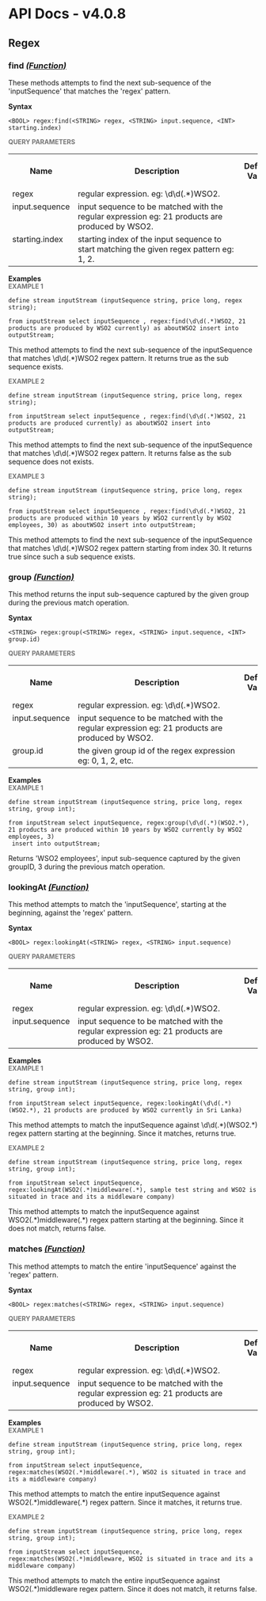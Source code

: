 # API Docs - v4.0.8

## Regex

### find *<a target="_blank" href="https://siddhi.io/en/v4.x/docs/query-guide/#function">(Function)</a>*

<p style="word-wrap: break-word">These methods attempts to find the next sub-sequence of the 'inputSequence' that matches the 'regex' pattern.</p>

<span id="syntax" class="md-typeset" style="display: block; font-weight: bold;">Syntax</span>
```
<BOOL> regex:find(<STRING> regex, <STRING> input.sequence, <INT> starting.index)
```

<span id="query-parameters" class="md-typeset" style="display: block; color: rgba(0, 0, 0, 0.54); font-size: 12.8px; font-weight: bold;">QUERY PARAMETERS</span>
<table>
    <tr>
        <th>Name</th>
        <th style="min-width: 20em">Description</th>
        <th>Default Value</th>
        <th>Possible Data Types</th>
        <th>Optional</th>
        <th>Dynamic</th>
    </tr>
    <tr>
        <td style="vertical-align: top">regex</td>
        <td style="vertical-align: top; word-wrap: break-word">regular expression. eg: \d\d(.*)WSO2.</td>
        <td style="vertical-align: top"></td>
        <td style="vertical-align: top">STRING</td>
        <td style="vertical-align: top">No</td>
        <td style="vertical-align: top">No</td>
    </tr>
    <tr>
        <td style="vertical-align: top">input.sequence</td>
        <td style="vertical-align: top; word-wrap: break-word">input sequence to be matched with the regular expression eg: 21 products are produced by WSO2.</td>
        <td style="vertical-align: top"></td>
        <td style="vertical-align: top">STRING</td>
        <td style="vertical-align: top">No</td>
        <td style="vertical-align: top">No</td>
    </tr>
    <tr>
        <td style="vertical-align: top">starting.index</td>
        <td style="vertical-align: top; word-wrap: break-word">starting index of the input sequence to start matching the given regex pattern eg: 1, 2.</td>
        <td style="vertical-align: top"></td>
        <td style="vertical-align: top">INT</td>
        <td style="vertical-align: top">No</td>
        <td style="vertical-align: top">No</td>
    </tr>
</table>

<span id="examples" class="md-typeset" style="display: block; font-weight: bold;">Examples</span>
<span id="example-1" class="md-typeset" style="display: block; color: rgba(0, 0, 0, 0.54); font-size: 12.8px; font-weight: bold;">EXAMPLE 1</span>
```
define stream inputStream (inputSequence string, price long, regex string);

from inputStream select inputSequence , regex:find(\d\d(.*)WSO2, 21 products are produced by WSO2 currently) as aboutWSO2 insert into outputStream;

```
<p style="word-wrap: break-word">This method attempts to find the next sub-sequence of the inputSequence that matches \d\d(.*)WSO2 regex  pattern. It returns true as the sub sequence exists.</p>

<span id="example-2" class="md-typeset" style="display: block; color: rgba(0, 0, 0, 0.54); font-size: 12.8px; font-weight: bold;">EXAMPLE 2</span>
```
define stream inputStream (inputSequence string, price long, regex string);

from inputStream select inputSequence , regex:find(\d\d(.*)WSO2, 21 products are produced currently) as aboutWSO2 insert into outputStream;

```
<p style="word-wrap: break-word">This method attempts to find the next sub-sequence of the inputSequence that matches \d\d(.*)WSO2 regex  pattern. It returns false as the sub sequence does not exists.</p>

<span id="example-3" class="md-typeset" style="display: block; color: rgba(0, 0, 0, 0.54); font-size: 12.8px; font-weight: bold;">EXAMPLE 3</span>
```
define stream inputStream (inputSequence string, price long, regex string);

from inputStream select inputSequence , regex:find(\d\d(.*)WSO2, 21 products are produced within 10 years by WSO2 currently by WSO2 employees, 30) as aboutWSO2 insert into outputStream;

```
<p style="word-wrap: break-word">This method attempts to find the next sub-sequence of the inputSequence that matches \d\d(.*)WSO2 regex  pattern starting from index 30. It returns true since such a sub sequence exists.</p>

### group *<a target="_blank" href="https://siddhi.io/en/v4.x/docs/query-guide/#function">(Function)</a>*

<p style="word-wrap: break-word">This method returns the input sub-sequence captured by the given group during the previous match operation.</p>

<span id="syntax" class="md-typeset" style="display: block; font-weight: bold;">Syntax</span>
```
<STRING> regex:group(<STRING> regex, <STRING> input.sequence, <INT> group.id)
```

<span id="query-parameters" class="md-typeset" style="display: block; color: rgba(0, 0, 0, 0.54); font-size: 12.8px; font-weight: bold;">QUERY PARAMETERS</span>
<table>
    <tr>
        <th>Name</th>
        <th style="min-width: 20em">Description</th>
        <th>Default Value</th>
        <th>Possible Data Types</th>
        <th>Optional</th>
        <th>Dynamic</th>
    </tr>
    <tr>
        <td style="vertical-align: top">regex</td>
        <td style="vertical-align: top; word-wrap: break-word">regular expression. eg: \d\d(.*)WSO2.</td>
        <td style="vertical-align: top"></td>
        <td style="vertical-align: top">STRING</td>
        <td style="vertical-align: top">No</td>
        <td style="vertical-align: top">No</td>
    </tr>
    <tr>
        <td style="vertical-align: top">input.sequence</td>
        <td style="vertical-align: top; word-wrap: break-word">input sequence to be matched with the regular expression eg: 21 products are produced by WSO2.</td>
        <td style="vertical-align: top"></td>
        <td style="vertical-align: top">STRING</td>
        <td style="vertical-align: top">No</td>
        <td style="vertical-align: top">No</td>
    </tr>
    <tr>
        <td style="vertical-align: top">group.id</td>
        <td style="vertical-align: top; word-wrap: break-word">the given group id of the regex expression eg: 0, 1, 2, etc.</td>
        <td style="vertical-align: top"></td>
        <td style="vertical-align: top">INT</td>
        <td style="vertical-align: top">No</td>
        <td style="vertical-align: top">No</td>
    </tr>
</table>

<span id="examples" class="md-typeset" style="display: block; font-weight: bold;">Examples</span>
<span id="example-1" class="md-typeset" style="display: block; color: rgba(0, 0, 0, 0.54); font-size: 12.8px; font-weight: bold;">EXAMPLE 1</span>
```
define stream inputStream (inputSequence string, price long, regex string, group int);

from inputStream select inputSequence, regex:group(\d\d(.*)(WSO2.*), 21 products are produced within 10 years by WSO2 currently by WSO2 employees, 3) 
 insert into outputStream;
```
<p style="word-wrap: break-word">Returns 'WSO2 employees', input sub-sequence captured by the given groupID, 3 during the previous match operation.</p>

### lookingAt *<a target="_blank" href="https://siddhi.io/en/v4.x/docs/query-guide/#function">(Function)</a>*

<p style="word-wrap: break-word">This method attempts to match the 'inputSequence', starting at the beginning, against the 'regex' pattern.</p>

<span id="syntax" class="md-typeset" style="display: block; font-weight: bold;">Syntax</span>
```
<BOOL> regex:lookingAt(<STRING> regex, <STRING> input.sequence)
```

<span id="query-parameters" class="md-typeset" style="display: block; color: rgba(0, 0, 0, 0.54); font-size: 12.8px; font-weight: bold;">QUERY PARAMETERS</span>
<table>
    <tr>
        <th>Name</th>
        <th style="min-width: 20em">Description</th>
        <th>Default Value</th>
        <th>Possible Data Types</th>
        <th>Optional</th>
        <th>Dynamic</th>
    </tr>
    <tr>
        <td style="vertical-align: top">regex</td>
        <td style="vertical-align: top; word-wrap: break-word">regular expression. eg: \d\d(.*)WSO2.</td>
        <td style="vertical-align: top"></td>
        <td style="vertical-align: top">STRING</td>
        <td style="vertical-align: top">No</td>
        <td style="vertical-align: top">No</td>
    </tr>
    <tr>
        <td style="vertical-align: top">input.sequence</td>
        <td style="vertical-align: top; word-wrap: break-word">input sequence to be matched with the regular expression eg: 21 products are produced by WSO2.</td>
        <td style="vertical-align: top"></td>
        <td style="vertical-align: top">STRING</td>
        <td style="vertical-align: top">No</td>
        <td style="vertical-align: top">No</td>
    </tr>
</table>

<span id="examples" class="md-typeset" style="display: block; font-weight: bold;">Examples</span>
<span id="example-1" class="md-typeset" style="display: block; color: rgba(0, 0, 0, 0.54); font-size: 12.8px; font-weight: bold;">EXAMPLE 1</span>
```
define stream inputStream (inputSequence string, price long, regex string, group int);

from inputStream select inputSequence, regex:lookingAt(\d\d(.*)(WSO2.*), 21 products are produced by WSO2 currently in Sri Lanka)
```
<p style="word-wrap: break-word">This method attempts to match the inputSequence against \d\d(.*)(WSO2.*) regex pattern starting at the beginning. Since it matches, returns true.</p>

<span id="example-2" class="md-typeset" style="display: block; color: rgba(0, 0, 0, 0.54); font-size: 12.8px; font-weight: bold;">EXAMPLE 2</span>
```
define stream inputStream (inputSequence string, price long, regex string, group int);

from inputStream select inputSequence, regex:lookingAt(WSO2(.*)middleware(.*), sample test string and WSO2 is situated in trace and its a middleware company)
```
<p style="word-wrap: break-word">This method attempts to match the inputSequence against WSO2(.*)middleware(.*) regex pattern starting at the beginning. Since it does not match, returns false.</p>

### matches *<a target="_blank" href="https://siddhi.io/en/v4.x/docs/query-guide/#function">(Function)</a>*

<p style="word-wrap: break-word">This method attempts to match the entire 'inputSequence' against the 'regex' pattern.</p>

<span id="syntax" class="md-typeset" style="display: block; font-weight: bold;">Syntax</span>
```
<BOOL> regex:matches(<STRING> regex, <STRING> input.sequence)
```

<span id="query-parameters" class="md-typeset" style="display: block; color: rgba(0, 0, 0, 0.54); font-size: 12.8px; font-weight: bold;">QUERY PARAMETERS</span>
<table>
    <tr>
        <th>Name</th>
        <th style="min-width: 20em">Description</th>
        <th>Default Value</th>
        <th>Possible Data Types</th>
        <th>Optional</th>
        <th>Dynamic</th>
    </tr>
    <tr>
        <td style="vertical-align: top">regex</td>
        <td style="vertical-align: top; word-wrap: break-word">regular expression. eg: \d\d(.*)WSO2.</td>
        <td style="vertical-align: top"></td>
        <td style="vertical-align: top">STRING</td>
        <td style="vertical-align: top">No</td>
        <td style="vertical-align: top">No</td>
    </tr>
    <tr>
        <td style="vertical-align: top">input.sequence</td>
        <td style="vertical-align: top; word-wrap: break-word">input sequence to be matched with the regular expression eg: 21 products are produced by WSO2.</td>
        <td style="vertical-align: top"></td>
        <td style="vertical-align: top">STRING</td>
        <td style="vertical-align: top">No</td>
        <td style="vertical-align: top">No</td>
    </tr>
</table>

<span id="examples" class="md-typeset" style="display: block; font-weight: bold;">Examples</span>
<span id="example-1" class="md-typeset" style="display: block; color: rgba(0, 0, 0, 0.54); font-size: 12.8px; font-weight: bold;">EXAMPLE 1</span>
```
define stream inputStream (inputSequence string, price long, regex string, group int);

from inputStream select inputSequence, regex:matches(WSO2(.*)middleware(.*), WSO2 is situated in trace and its a middleware company)
```
<p style="word-wrap: break-word">This method attempts to match the entire inputSequence against WSO2(.*)middleware(.*) regex pattern. Since it matches, it returns true.</p>

<span id="example-2" class="md-typeset" style="display: block; color: rgba(0, 0, 0, 0.54); font-size: 12.8px; font-weight: bold;">EXAMPLE 2</span>
```
define stream inputStream (inputSequence string, price long, regex string, group int);

from inputStream select inputSequence, regex:matches(WSO2(.*)middleware, WSO2 is situated in trace and its a middleware company)
```
<p style="word-wrap: break-word">This method attempts to match the entire inputSequence against WSO2(.*)middleware regex pattern. Since it does not match, it returns false.</p>


